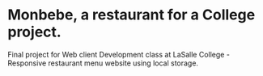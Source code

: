 # Monbebe, a restaurant for a College project. 
Final project for Web client Development class at LaSalle College - Responsive restaurant menu website using local storage.
